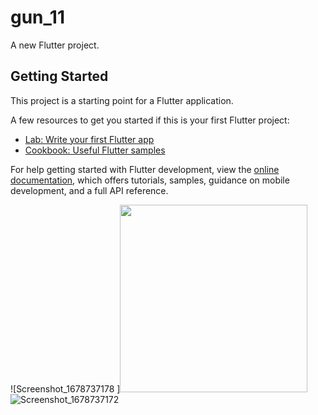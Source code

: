 # gun_11

A new Flutter project.

## Getting Started

This project is a starting point for a Flutter application.

A few resources to get you started if this is your first Flutter project:

- [Lab: Write your first Flutter app](https://docs.flutter.dev/get-started/codelab)
- [Cookbook: Useful Flutter samples](https://docs.flutter.dev/cookbook)

For help getting started with Flutter development, view the
[online documentation](https://docs.flutter.dev/), which offers tutorials,
samples, guidance on mobile development, and a full API reference.

![Screenshot_1678737178 ]<img src="https://user-images.githubusercontent.com/82556567/224818118-3a001512-08d8-4bb8-a9ad-5684f3d53a81.png" width =300 height =300>
![Screenshot_1678737172](https://user-images.githubusercontent.com/82556567/224818125-327a9321-e155-4b8b-9e1e-ed223865af79.png )
